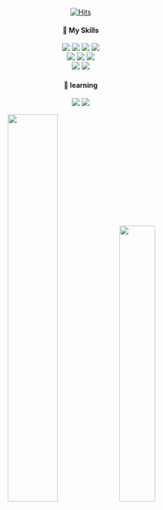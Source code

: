 <div align="center">


  
[![Hits](https://hits.seeyoufarm.com/api/count/incr/badge.svg?url=https%3A%2F%2Fgithub.com%2Flaky1122&count_bg=%2393D4ED&title_bg=%23CFCFCF&icon=github.svg&icon_color=%23E5E5E5&title=today&edge_flat=false)](https://hits.seeyoufarm.com)
  

<h4>💪 My Skills</h4>
<div>
  <img src="https://img.shields.io/badge/java-007396?style=flat-square&logo=OpenJDK&logoColor=white"/>
  <img src="https://img.shields.io/badge/spring-6DB33F?style=flat-square&logo=spring&logoColor=white"/>
  <img src="https://img.shields.io/badge/firebase-FFCA28?style=flat-square&logo=firebase&logoColor=white"/>
  <img src="https://img.shields.io/badge/react-61DAFB?style=flat-square&logo=react&logoColor=white"/>
</div>
<div>
  <img src="https://img.shields.io/badge/oracle-F80000?style=flat-square&logo=oracle&logoColor=white"/>
  <img src="https://img.shields.io/badge/MySQL-4479A1?style=flat-square&logo=mysql&logoColor=white"/>
  <img src="https://img.shields.io/badge/MariaDB-003545?style=flat-square&logo=mariadbfoundation&logoColor=white"/>
</div>
<div>
  <img src="https://img.shields.io/badge/maven-C71A36?style=flat-square&logo=apachemaven&logoColor=white"/>
  <img src="https://img.shields.io/badge/gradle-02303A?style=flat-square&logo=gradle&logoColor=white"/>
</div>
<h4>🌱 learning</h4>
<p>
  <img src="https://img.shields.io/badge/springboot-6DB33F?style=flat-square&logo=springboot&logoColor=white"/>
  <img src="https://img.shields.io/badge/Thymeleaf-005F0F?style=flat-square&logo=Thymeleaf&logoColor=white"/>
</p>

</div>
<p></p>
<p align="center">
  <img src="https://github-readme-stats.vercel.app/api?username=laky1122&show_icons=true&theme=shadow_blue" width="45%">
  <img src="http://mazassumnida.wtf/api/v2/generate_badge?boj=lasd11" width="38%">
</p>
